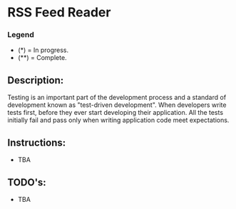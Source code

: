 # RSS Feed Reader

### Legend
- (*) = In progress.
- (**) = Complete.

## Description:

Testing is an important part of the development process and a standard of development known as "test-driven development". When developers write tests first, before they ever start developing their application. All the tests initially fail and pass only when writing application code meet expectations.

## Instructions:
- TBA

## TODO's:
- TBA